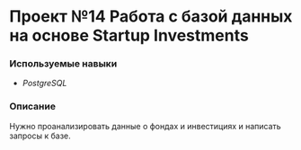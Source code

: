 # Проект №14 Работа с базой данных на основе Startup Investments

### **Используемые навыки**

 - *PostgreSQL*


### **Описание**
Нужно проанализировать данные о фондах и инвестициях и написать запросы к базе. 
